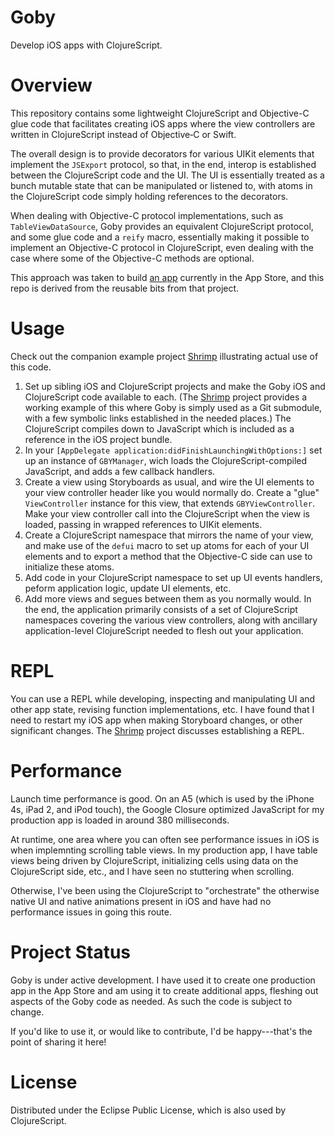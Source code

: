 Goby
====

Develop iOS apps with ClojureScript.

Overview
========

This repository contains some lightweight ClojureScript and Objective-C glue code that facilitates creating iOS apps where the view controllers are written in ClojureScript instead of Objective‑C or Swift.

The overall design is to provide decorators for various UIKit elements that implement the `JSExport` protocol, so that, in the end, interop is established between the ClojureScript code and the UI. The UI is essentially treated as a bunch mutable state that can be manipulated or listened to, with atoms in the ClojureScript code simply holding references to the decorators.

When dealing with Objective-C protocol implementations, such as `TableViewDataSource`, Goby provides an equivalent ClojureScript protocol, and some glue code and a `reify` macro, essentially making it possible to implement an Objective-C protocol in ClojureScript, even dealing with the case where some of the Objective-C methods are optional.

This approach was taken to build [an app](http://fikesfarm.com/cc/) currently in the App Store, and this repo is derived from the reusable bits from that project.

Usage
=====

Check out the companion example project [Shrimp](https://github.com/mfikes/shrimp) illustrating actual use of this code.

1. Set up sibling iOS and ClojureScript projects and make the Goby iOS and ClojureScript code available to each. (The [Shrimp](https://github.com/mfikes/shrimp) project provides a working example of this where Goby is simply used as a Git submodule, with a few symbolic links established in the needed places.) The ClojureScript compiles down to JavaScript which is included as a reference in the iOS project bundle.
2. In your `[AppDelegate application:didFinishLaunchingWithOptions:]` set up an instance of `GBYManager`, wich loads the ClojureScript-compiled JavaScript, and adds a few callback handlers.
3. Create a view using Storyboards as usual, and wire the UI elements to your view controller header like you would normally do. Create a "glue" `ViewController` instance for this view, that extends `GBYViewController`. Make your view controller call into the ClojureScript when the view is loaded, passing in wrapped references to UIKit elements.
4. Create a ClojureScript namespace that mirrors the name of your view, and make use of the `defui` macro to set up atoms for each of your UI elements and to export a method that the Objective-C side can use to initialize these atoms.
5. Add code in your ClojureScript namespace to set up UI events handlers, peform application logic, update UI elements, etc.
6. Add more views and segues between them as you normally would. In the end, the application primarily consists of a set of ClojureScript namespaces covering the various view controllers, along with ancillary application-level ClojureScript needed to flesh out your application.

REPL
====

You can use a REPL while developing, inspecting and manipulating UI and other app state, revising function implementations, etc. I have found that I need to restart my iOS app when making Storyboard changes, or other significant changes. The [Shrimp](https://github.com/mfikes/shrimp) project discusses establishing a REPL.

Performance
===========

Launch time performance is good. On an A5 (which is used by the iPhone 4s, iPad 2, and iPod touch), the Google Closure optimized JavaScript for my production app is loaded in around 380 milliseconds.

At runtime, one area where you can often see performance issues in iOS is when implemnting scrolling table views. In my production app, I have table views being driven by ClojureScript, initializing cells using data on the ClojureScript side, etc., and I have seen no stuttering when scrolling.

Otherwise, I've been using the ClojureScript to "orchestrate" the otherwise native UI and native animations present in iOS and have had no performance issues in going this route.


Project Status
==============

Goby is under active development. I have used it to create one production app in the App Store and am using it to create additional apps, fleshing out aspects of the Goby code as needed. As such the code is subject to change.

If you'd like to use it, or would like to contribute, I'd be happy---that's the point of sharing it here!

License
=======

Distributed under the Eclipse Public License, which is also used by ClojureScript.
